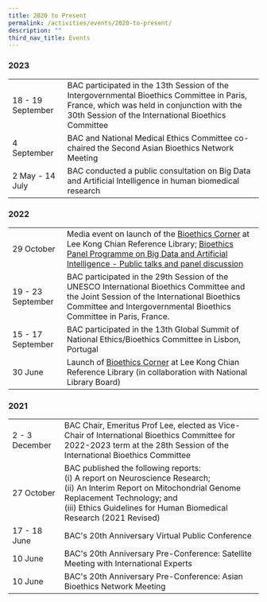 ```yaml
---
title: 2020 to Present
permalink: /activities/events/2020-to-present/
description: ""
third_nav_title: Events
---
```

### **2023**

<table class="table-v">
	<tbody><tr>
		<td>18 - 19 September</td>
		<td>BAC participated in the 13th Session of the Intergovernmental Bioethics Committee in Paris, France, which was held in conjunction with the 30th Session of the International Bioethics Committee</td>
	</tr>
	<tr>
		<td>4 September</td>
		<td>BAC and National Medical Ethics Committee co-chaired the Second Asian Bioethics Network Meeting</td>
	</tr>
	<tr>
		<td>2 May - 14 July</td>
		<td>BAC conducted a public consultation on Big Data and Artificial Intelligence in human biomedical research</td>
	</tr>
	</tbody></table>


### **2022**

<table class="table-v">
	<tbody><tr>
		<td>29 October</td>
		<td>Media event on launch of the <a href="https://www.bioethics-singapore.org/bioethicscorner/">Bioethics Corner</a> at Lee Kong Chian Reference Library; <a href="https://www.bioethics-singapore.org/bioethicspanelprogrammeonbigdataandartificialintelligence/">Bioethics Panel Programme on Big Data and Artificial Intelligence - Public talks and panel discussion</a> </td>
	</tr>
	<tr>
		<td>19 - 23 September</td>
		<td>BAC participated in the 29th Session of the UNESCO International Bioethics Committee and the Joint Session of the International Bioethics Committee and Intergovernmental Bioethics Committee in Paris, France. </td>
	</tr>
	<tr>
		<td>15 - 17 September</td>
		<td>BAC participated in the 13th Global Summit of National Ethics/Bioethics Committee in Lisbon, Portugal</td>
	</tr>
	<tr>
		<td>30 June</td>
		<td>Launch of <a href="https://www.bioethics-singapore.org/bioethicscorner/">Bioethics Corner</a> at Lee Kong Chian Reference Library (in collaboration with National Library Board)</td>
	</tr>
	</tbody></table>

	
### 	**2021**

<table class="table-v">
	<tbody><tr>
		<td>2 - 3 December</td>
		<td>BAC Chair, Emeritus Prof Lee, elected as Vice-Chair of International Bioethics Committee for 2022-2023 term at the 28th Session of the International Bioethics Committee</td>
	</tr>
	<tr>
		<td>27 October</td>
		<td>BAC published the following reports:<br>
			(i) A report on Neuroscience Research;<br>
			(ii) An Interim Report on Mitochondrial Genome Replacement Technology; and<br>
			(iii) Ethics Guidelines for Human Biomedical Research (2021 Revised)</td>
	</tr>
	<tr>
		<td>17 - 18 June</td>
		<td>BAC's 20th Anniversary Virtual Public Conference</td>
	</tr>
	<tr>
		<td>10 June</td>
		<td>BAC's 20th Anniversary Pre-Conference: Satellite Meeting with International Experts</td>
	</tr>
	<tr>
		<td>10 June</td>
		<td>BAC's 20th Anniversary Pre-Conference: Asian Bioethics Network Meeting</td>
	</tr>
	</tbody></table>
